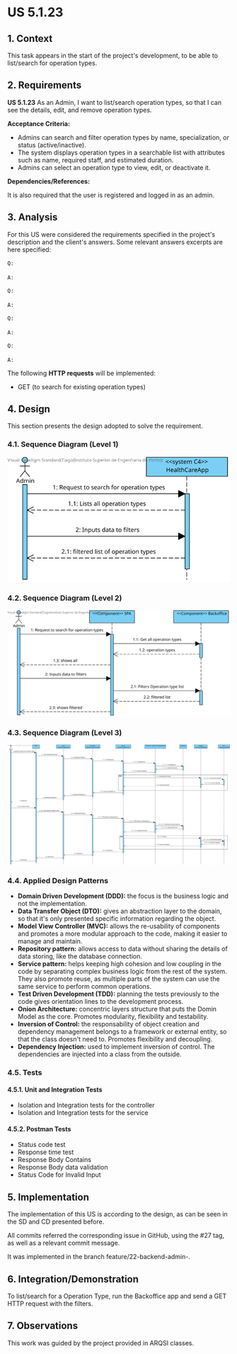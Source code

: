 # US 5.1.23

## 1. Context

This task appears in the start of the project's development, to be able to list/search for operation types.


## 2. Requirements

**US 5.1.23** As an Admin, I want to list/search operation types, so that I can see the details, edit, and remove operation types.

**Acceptance Criteria:**
- Admins can search and filter operation types by name, specialization, or status (active/inactive).
- The system displays operation types in a searchable list with attributes such as name, required staff, and estimated duration.
- Admins can select an operation type to view, edit, or deactivate it.


**Dependencies/References:**

It is also required that the user is registered and logged in as an admin.


## 3. Analysis

For this US were considered the requirements specified in the project's description and the client's answers. 
Some relevant answers excerpts are here specified:


```
Q: 

A: 
```

```
Q: 

A: 
```

```
Q: 

A: 
```

```
Q: 

A: 
```

The following **HTTP requests** will be implemented:
- GET (to search for existing operation types)


## 4. Design

This section presents the design adopted to solve the requirement.

### 4.1. Sequence Diagram (Level 1)

![SSD_Lvl1.png](SD1.svg) 


### 4.2. Sequence Diagram (Level 2)

![SSD_Lvl1.png](SD2.svg) 


### 4.3. Sequence Diagram (Level 3)

![SSD_Lvl1.png](SD3.svg) 

### 4.4. Applied Design Patterns

- **Domain Driven Development (DDD):** the focus is the business logic and not the implementation.
- **Data Transfer Object (DTO):** gives an abstraction layer to the domain, so that it's only presented specific information regarding the object.
- **Model View Controller (MVC):** allows the re-usability of components and promotes a more modular approach to the code, making it easier to manage and maintain.
- **Repository pattern:** allows access to data without sharing the details of data storing, like the database connection.
- **Service pattern:** helps keeping high cohesion and low coupling in the code by separating complex business logic from the rest of the system. They also promote reuse, as multiple parts of the system can use the same service to perform common operations.
- **Test Driven Development (TDD):** planning the tests previously to the code gives orientation lines to the development process.
- **Onion Architecture:** concentric layers structure that puts the Domin Model as the core. Promotes modularity, flexibility and testability.
- **Inversion of Control:** the responsability of object creation and dependency management belongs to a framework or external entity, so that the class doesn't need to. Promotes flexibility and decoupling.
- **Dependency Injection:** used to implement inversion of control. The dependencies are injected into a class from the outside.


### 4.5. Tests

#### 4.5.1. Unit and Integration Tests

- Isolation and Integration tests for the controller
- Isolation and Integration tests for the service


#### 4.5.2. Postman Tests

- Status code test
- Response time test
- Response Body Contains
- Response Body data validation
- Status Code for Invalid Input



## 5. Implementation

The implementation of this US is according to the design, as can be seen in the SD and CD presented before.

All commits referred the corresponding issue in GitHub, using the #27 tag, as well as a relevant commit message.

It was implemented in the branch feature/22-backend-admin-.


## 6. Integration/Demonstration

To list/search for a Operation Type, run the Backoffice app and send a GET HTTP request with the filters.

## 7. Observations

This work was guided by the project provided in ARQSI classes.